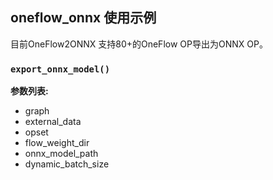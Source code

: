 ## oneflow_onnx 使用示例

目前OneFlow2ONNX 支持80+的OneFlow OP导出为ONNX OP。

### `export_onnx_model()`

**参数列表:**

 - graph
 - external_data
 - opset
 - flow_weight_dir
 - onnx_model_path
 - dynamic_batch_size

